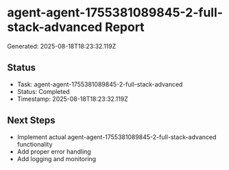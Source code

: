 # agent-agent-1755381089845-2-full-stack-advanced Report

Generated: 2025-08-18T18:23:32.119Z

## Status
- Task: agent-agent-1755381089845-2-full-stack-advanced
- Status: Completed
- Timestamp: 2025-08-18T18:23:32.119Z

## Next Steps
- Implement actual agent-agent-1755381089845-2-full-stack-advanced functionality
- Add proper error handling
- Add logging and monitoring
